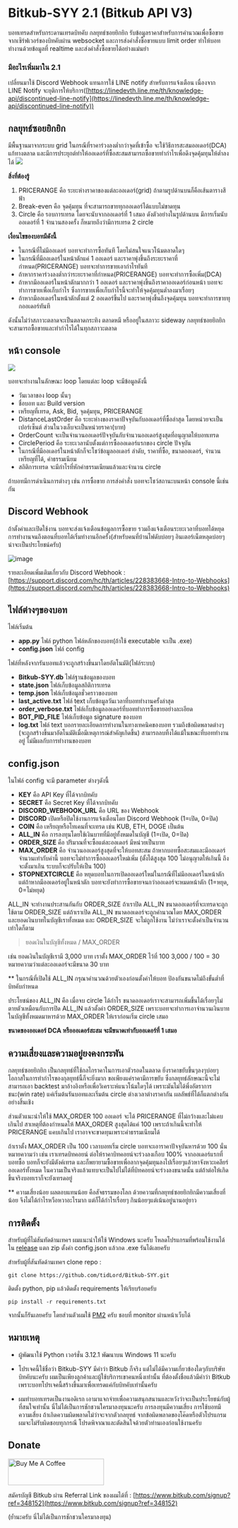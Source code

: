 
# Bitkub-SYY 2.1 (Bitkub API V3)
บอทเทรดสำหรับกระดานเทรดบิทคับ กลยุทธ์ซอยยิกยิก รับข้อมูลราคาสำหรับการคำนวณเพื่อซื้อขายจากเซิร์ฟเวอร์ของบิทคับผ่าน websocket และการส่งคำสั่งซื้อขายแบบ limit order ทำให้บอททำงานด้วยข้อมูลที่ realtime และส่งคำสั่งซื้อขายได้อย่างแม่นยำ

### มีอะไรเพิ่มมาใน 2.1
เปลี่ยนมาใช้ Discord Webhook แทนการใช้ LINE notify สำหรับการแจ้งเตือน เนื่องจาก LINE Notify จะยุติการให้บริการ([https://linedevth.line.me/th/knowledge-api/discontinued-line-notify](https://linedevth.line.me/th/knowledge-api/discontinued-line-notify))

## กลยุทธ์ซอยยิกยิก
มีพื้นฐานมาจากระบบ grid  ในกรณีที่ราคาร่วงลงต่ำกว่าจุดที่เข้าซื้อ จะใช้วิธีการสะสมออเดอร์(DCA) แก้ทางตลาด และมีการประยุกต์ทำให้ออเดอร์ที่ซื้อสะสมสามารถซื้อขายทำกำไรเพื่อดึงจุดคุ้มทุนให้ต่ำลงได้
![](https://user-images.githubusercontent.com/96503948/183243023-dfa9ea3b-79a9-484e-a084-b195729b1f75.png)

**สิ่งที่ต้องรู้**
 1. PRICERANGE คือ ระยะห่างราคาของแต่ละออเดอร์(grid) ถ้าตามรูปด้านบนก็คือเส้นตารางสีฟ้า
 2. Break-even คือ จุดคุ้มทุน ที่จะสามารถขายทุกออเดอร์ได้แบบไม่ขาดทุน
 3. Circle คือ รอบการเทรด โดยจะนับจากออเดอร์ที่ 1 เสมอ  ดังตัวอย่างในรูปด้านบน มีการเริ่มนับออเดอร์ที่ 1 จำนวนสองครั้ง ก็หมายถึงว่ามีการเทรด 2 circle

**เงื่อนไขของบอทมีดังนี้**
- ในกรณีที่ไม่มีออเดอร์ บอทจะทำการซื้อทันที โดยไม่สนใจแนวโน้มตลาดใดๆ
- ในกรณีที่มีออเดอร์ในหน้าตักแค่ 1 ออเดอร์ และราคาพุ่งขึ้นถึงระยะราคาที่กำหนด(PRICERANGE) บอทจะทำการขายเอากำไรทันที
- ถ้าหากราคาร่วงลงต่ำกว่าระยะราคาที่กำหนด(PRICERANGE) บอทจะทำการซื้อเพิ่ม(DCA)
- ถ้าหากมีออเดอร์ในหน้าตักมากกว่า 1 ออเดอร์ และราคาพุ่งขึ้นถึงราคาออเดอร์ก่อนหน้า บอทจะทำการขายเพื่อเก็บกำไร ซึ่งการขายเพื่อเก็บกำไรนี้จะทำให้จุดคุ้มทุนต่ำลงมาเรื่อยๆ
- ถ้าหากมีออเดอร์ในหน้าตักตั้งแต่ 2 ออเดอร์ขึ้นไป และราคาพุ่งขึ้นถึงจุดคุ้มทุน บอทจะทำการขายทุกออเดอร์ทันที

ดังนั้นไม่ว่าสภาวะตลาดจะเป็นตลาดกระทิง ตลาดหมี หรืออยู่ในสภาวะ sideway กลยุทธ์ซอยยิกยิกจะสามารถซื้อขายและทำกำไรได้ในทุกสภาวะตลาด
 
## หน้า console
![](https://github.com/tidLord/Bitkub-SYY/assets/96503948/f945a747-ae49-485a-b361-85fe13843062)
  
บอทจะทำงานในลักษณะ loop โดยแต่ละ loop จะมีข้อมูลดังนี้
- วันเวลาของ loop นั้นๆ
- ชื่อบอท และ Build version
- เหรียญที่เทรด, Ask, Bid, จุดคุ้มทุน, PRICERANGE
- DistanceLastOrder คือ ระยะห่างของราคาปัจจุบันกับออเดอร์ที่ซื้อล่าสุด โดยหน่วยจะเป็นเปอร์เซ็นต์ ส่วนในวงเล็บจะเป็นหน่วยราคา(บาท)
- OrderCount จะเป็นจำนวนออเดอร์ปัจจุบันกับจำนวนออเดอร์สูงสุดที่อนุญาตให้บอทเทรด
- CirclePeriod คือ ระยะเวลานับตั้งแต่การซื้อออเดอร์แรกของ circle ปัจจุบัน
- ในกรณีที่มีออเดอร์ในหน้าตักก็จะโชว์ข้อมูลออเดอร์ ลำดับ, ราคาที่ซื้อ, ขนาดออเดอร์, จำนวนเหรียญที่ได้, ค่าธรรมเนียม
- สถิติการเทรด จะมีกำไรที่หักค่าธรรมเนียมแล้วและจำนวน circle

ถ้าบอทมีการดำเนินการต่างๆ เช่น การซื้อขาย การส่งคำสั่ง บอทจะโชว์สถานะบนหน้า console นี้เช่นกัน

## Discord Webhook
ถ้าตั้งค่าและเปิดใช้งาน บอทจะส่งแจ้งเตือนข้อมูลการซื้อขาย รวมถึงแจ้งเตือนระยะเวลาที่บอทได้หยุดการทำงานจนถึงตอนที่บอทได้เริ่มทำงานอีกครั้ง(สำหรับคนที่บ้านไฟดับบ่อยๆ อินเตอร์เน็ตหลุดบ่อยๆ น่าจะเป็นประโยชน์ครับ)

![image](https://github.com/user-attachments/assets/57a26d18-6cfe-4c98-b40c-33a9baa5c1f3)

รายละเอียดเพิ่มเติมเกี่ยวกับ Discord Webhook : [https://support.discord.com/hc/th/articles/228383668-Intro-to-Webhooks](https://support.discord.com/hc/th/articles/228383668-Intro-to-Webhooks)


## ไฟล์ต่างๆของบอท

ไฟล์เริ่มต้น
-  **app.py** ไฟล์ python ไฟล์หลักของบอท(ถ้าใช้ executable จะเป็น .exe)
-  **config.json** ไฟล์ config

ไฟล์ที่หลังจากรันบอทแล้วจะถูกสร้างขึ้นมาโดยอัตโนมัติ(ไฟล์ระบบ)
-  **Bitkub-SYY.db** ไฟล์ฐานข้อมูลของบอท
-  **state.json** ไฟล์เก็บข้อมูลสถิติการเทรด
-  **temp.json** ไฟล์เก็บข้อมูลชั่วคราวของบอท
-  **last_active.txt** ไฟล์ text เก็บข้อมูลวันเวลาที่บอททำงานครั้งล่าสุด
-  **order_verbose.txt** ไฟล์เก็บข้อมูลออเดอร์ที่บอททำการซื้อขายอย่างละเอียด
-  **BOT_PID_FILE** ไฟล์เก็บข้อมูล signature ของบอท
-  **log.txt** ไฟล์ text บอกรายละเอียดการทำงานในทางเทคนิคของบอท รวมถึงข้อผิดพลาดต่างๆ (จะถูกสร้างขึ้นมาอัตโนมัติเมื่อมีเหตุการณ์สำคัญเกิดขึ้น) สามารถลบทิ้งได้แม้ในขณะที่บอททำงานอยู่ ไม่มีผลกับการทำงานของบอท
  
## config.json
ในไฟล์ config จะมี parameter ต่างๆดังนี้
-  **KEY** คือ API Key ที่ได้จากบิทคับ
-  **SECRET** คือ Secret Key ที่ได้จากบิทคับ
-  **DISCORD_WEBHOOK_URL** คือ URL ของ Webhook
-  **DISCORD** เปิดหรือปิดใช้งานการแจ้งเตือนโดย Discord Webhook (1=เปิด, 0=ปิด)
-  **COIN** คือ เหรียญหรือโทเคนที่จะเทรด เช่น KUB, ETH, DOGE เป็นต้น
-  **ALL_IN** คือ การลงทุนโดยใช้เงินบาทที่มีอยู่ทั้งหมดในบัญชี (1=เปิด, 0=ปิด)
-  **ORDER_SIZE** คือ ปริมาณที่จะซื้อแต่ละออเดอร์ มีหน่วยเป็นบาท
-  **MAX_ORDER** คือ จำนวนออเดอร์สูงสุดที่จะให้บอทสะสม ถ้าหากบอทซื้อสะสมและมีออเดอร์จำนวนเท่ากับค่านี้ บอทจะไม่ทำการซื้อออเดอร์ใหม่เพิ่ม  (ตั้งได้สูงสุด 100  ไม่อนุญาตให้เกินนี้ ถึงจะตั้งมาเกิน ระบบก็จะปรับให้เป็น 100)
-  **STOPNEXTCIRCLE** คือ หยุดบอทในการเปิดออเดอร์ใหม่ในกรณีที่ไม่มีออเดอร์ในหน้าตัก แต่ถ้าหากมีออเดอร์อยู่ในหน้าตัก บอทจะยังทำการซื้อขายจนกว่าออเดอร์จะหมดหน้าตัก (1=หยุด, 0=ไม่หยุด)

ALL_IN จะทำงานประสานกันกับ ORDER_SIZE  ถ้าเราปิด ALL_IN  ขนาดออเดอร์ที่จะเทรดจะถูกใช้ตาม ORDER_SIZE  แต่ถ้าเราเปิด ALL_IN ขนาดออเดอร์จะถูกคำนวณโดย MAX_ORDER และยอดเงินบาทในบัญชีเราทั้งหมด และ ORDER_SIZE จะไม่ถูกใช้งาน ไม่ว่าเราจะตั้งค่าเป็นจำนวนเท่าใดก็ตาม

> ยอดเงินในบัญชีทั้งหมด / MAX_ORDER

เช่น ยอดเงินในบัญชีเรามี 3,000 บาท เราตั้ง MAX_ORDER ไว้ที่ 100
3,000 / 100 = 30
หมายความว่าแต่ละออเดอร์จะมีขนาด 30 บาท

** ในกรณีที่เปิดใช้ ALL_IN กรุณาคำนวณด้วยตัวเองก่อนตั้งค่าให้บอท ป้องกันขนาดไม่ถึงขั้นต่ำที่บิทคับกำหนด

ประโยชน์ของ ALL_IN คือ เมื่อจบ circle ได้กำไร ขนาดออเดอร์เราจะสามารถเพิ่มขึ้นได้เรื่อยๆไม่ตายตัวเหมือนกับการปิด ALL_IN แล้วตั้งค่า ORDER_SIZE   เพราะบอทจะทำการเอาจำนวนเงินบาทในบัญชีทั้งหมดมาหารด้วย MAX_ORDER ให้เราก่อนเริ่ม circle เสมอ

**ขนาดของออเดอร์ DCA หรือออเดอร์สะสม จะมีขนาดเท่ากับออเดอร์ที่ 1 เสมอ**

## ความเสี่ยงและความอยู่ยงคงกระพัน
กลยุทธ์ซอยยิกยิก เป็นกลยุทธ์ที่ใช้กลไกราคาในการเอาตัวรอดในตลาด ยิ่งราคาขยับขึ้นๆลงๆบ่อยๆ โอกาสในการทำกำไรของกุลยุทธ์นี้ก็จะยิ่งมาก ขอเพียงแค่ราคามีการขยับ ซึ่งกลยุทธ์ลักษณะนี้จะไม่สามารถเอา backtest มาอ้างอิงหรือเพื่อวิเคราะห์แนวโน้มใดๆได้ เพราะมันไม่ได้พึ่งอัตราการชนะ(win rate)  แค่เริ่มต้นรันบอทและเริ่มต้น circle ต่างเวลาต่างราคากัน ผลลัพธ์ที่ได้ก็แตกต่างกันอย่างสิ้นเชิง

ส่วนตัวแนะนำให้ใช้ MAX_ORDER 100 ออเดอร์ จะได้ PRICERANGE ที่ไม่กว้างและไม่แคบเกินไป สาเหตุที่ต้องกำหนดให้ MAX_ORDER สูงสุดได้แค่ 100 เพราะถ้าเกินนี้จะทำให้ PRICERANGE แคบเกินไป เราอาจจะขาดทุนเพราะค่าธรรมเนียมได้

ถ้าเราตั้ง MAX_ORDER เป็น 100  เวลาบอทเริ่ม circle บอทจะเอาราคาปัจจุบันหารด้วย 100  นั่นหมายความว่า เช่น เราเทรดบิทคอยน์ ต่อให้ราคาบิทคอยน์จะร่วงลงเกือบ 100% จากออเดอร์แรกที่บอทซื้อ บอทก็จะยังมีตังค์เทรด และก็พยายามซื้อขายเพื่อลากจุดคุ้มทุนลงไปเรื่อยๆแล้วหาจังหวะเคลียร์ออเดอร์ทั้งหมด   ในความเป็นจริงแล้วแทบจะเป็นไปไม่ได้ที่บิทคอยน์จะร่วงลงขนาดนั้น แต่ถ้าต่อให้เกิดขึ้นจริงบอทเราก็จะยังเทรดอยู่

** ความเสี่ยงน้อย ผลตอบแทนน้อย คือสัจธรรมของโลก  ด้วยความที่กลยุทธ์ซอยยิกยิกมีความเสี่ยงที่น้อย จึงไม่ได้กำไรหวือหวาอะไรมาก แต่ก็ได้กำไรเรื่อยๆ กินน้อยๆแต่เน้นอยู่นานอยู่ยาว

## การติดตั้ง
สำหรับผู้ที่ไม่สันทัดด้านเทคฯ ผมแนะนำให้ใช้ Windows นะครับ โหลดโปรแกรมที่พร้อมใช้งานได้ใน [release](https://github.com/tidLord/Bitkub-SYY/releases)  แตก zip ตั้งค่า config.json แล้วกด .exe รันได้เลยครับ

สำหรับผู้ที่สันทัดด้านเทคฯ
clone repo :

    git clone https://github.com/tidLord/Bitkub-SYY.git

ติดตั้ง python, pip แล้วติดตั้ง requirements ให้เรียบร้อยครับ

    pip install -r requirements.txt

จากนั้นก็รันเลยครับ โดยส่วนตัวผมใช้ [PM2](https://pm2.keymetrics.io/) ครับ ชอบที่ monitor ผ่านหน้าเว็บได้

## หมายเหตุ
- ผู้พัฒนาใช้ Python เวอร์ชั่น 3.12.1 พัฒนาบน Windows 11 นะครับ

- โปรเจคนี้ใช้ชื่อว่า Bitkub-SYY มีคำว่า Bitkub ก็จริง แต่ไม่ได้มีความเกี่ยวข้องใดๆกับบริษัทบิทคับนะครับ ผมเป็นเพียงลูกค้าและผู้ใช้บริการเขาคนหนึ่งเท่านั้น ที่ต้องตั้งชื่อแล้วมีคำว่า Bitkub เพราะบอทโปรเจคนี้สร้างขึ้นมาเพื่อเทรดแค่กับบิทคับเท่านั้นครับ
- ผมทำบอทเทรดเป็นงานอดิเรก เอามาแจกจ่ายเพื่อความสนุกสนานและหวังว่าจะเป็นประโยชน์กับผู้ที่สนใจเท่านั้น นี่ไม่ได้เป็นการชักชวนใครมาลงทุนนะครับ การลงทุนมีความเสี่ยง การใช้บอทมีความเสี่ยง ถ้าเกิดความผิดพลาดไม่ว่าจะจากตัวกลยุทธ์ จากข้อผิดพลาดของโค๊ดหรือตัวโปรแกรม ผมจะไม่รับผิดชอบทุกกรณี  โปรดพิจาณาและตัดสินใจด้วยตัวท่านเองก่อนใช้งานครับ
   
##  Donate
<a href="https://www.buymeacoffee.com/tar888" target="_blank"><img src="https://cdn.buymeacoffee.com/buttons/v2/default-yellow.png" alt="Buy Me A Coffee" style="height: 60px !important;width: 217px !important;" ></a>

สมัครบัญชี Bitkub ผ่าน Referral Link ของผมได้ที่ : [https://www.bitkub.com/signup?ref=348152](https://www.bitkub.com/signup?ref=348152)

(ย้ำนะครับ นี่ไม่ได้เป็นการชักชวนใครมาลงทุน)
